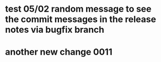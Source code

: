 # test 05/02 random message to see the commit messages in the release notes via bugfix branch
# another new change 0011
